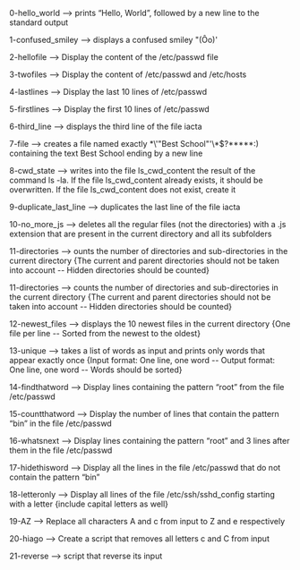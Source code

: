 0-hello_world --> prints “Hello, World”, followed by a new line to the standard output


1-confused_smiley --> displays a confused smiley "(Ôo)'


2-hellofile --> Display the content of the /etc/passwd file


3-twofiles --> Display the content of /etc/passwd and /etc/hosts


4-lastlines --> Display the last 10 lines of /etc/passwd


5-firstlines --> Display the first 10 lines of /etc/passwd


6-third_line --> displays the third line of the file iacta


7-file --> creates a file named exactly \*\\'"Best School"\'\\*$\?\*\*\*\*\*:) containing the text Best School ending by a new line 


8-cwd_state --> writes into the file ls_cwd_content the result of the command ls -la. If the file ls_cwd_content already exists, it should be overwritten. If the file ls_cwd_content does not exist, create it


9-duplicate_last_line --> duplicates the last line of the file iacta


10-no_more_js --> deletes all the regular files (not the directories) with a .js extension that are present in the current directory and all its subfolders


11-directories --> ounts the number of directories and sub-directories in the current directory {The current and parent directories should not be taken into account -- Hidden directories should be counted}


11-directories --> counts the number of directories and sub-directories in the current directory {The current and parent directories should not be taken into account -- Hidden directories should be counted}


12-newest_files --> displays the 10 newest files in the current directory {One file per line -- Sorted from the newest to the oldest}


13-unique --> takes a list of words as input and prints only words that appear exactly once {Input format: One line, one word -- Output format: One line, one word -- Words should be sorted}


14-findthatword --> Display lines containing the pattern “root” from the file /etc/passwd


15-countthatword --> Display the number of lines that contain the pattern “bin” in the file /etc/passwd


16-whatsnext --> Display lines containing the pattern “root” and 3 lines after them in the file /etc/passwd


17-hidethisword --> Display all the lines in the file /etc/passwd that do not contain the pattern “bin”


18-letteronly --> Display all lines of the file /etc/ssh/sshd_config starting with a letter {include capital letters as well}


19-AZ --> Replace all characters A and c from input to Z and e respectively


20-hiago --> Create a script that removes all letters c and C from input


21-reverse --> script that reverse its input


